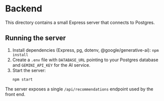 # Backend

This directory contains a small Express server that connects to Postgres.

## Running the server

1. Install dependencies (Express, pg, dotenv, @google/generative-ai): `npm install`
2. Create a `.env` file with `DATABASE_URL` pointing to your Postgres database and `GEMINI_API_KEY` for the AI service.
3. Start the server:
   ```bash
   npm start
   ```

The server exposes a single `/api/recommendations` endpoint used by the front end.
